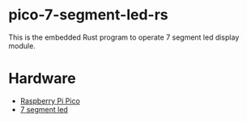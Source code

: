 # pico-7-segment-led-rs

This is the embedded Rust program to operate 7 segment led display module.

# Hardware

- [Raspberry Pi Pico](https://www.raspberrypi.com/products/raspberry-pi-pico/)
- [7 segment led](https://akizukidenshi.com/catalog/g/gI-15752/)
